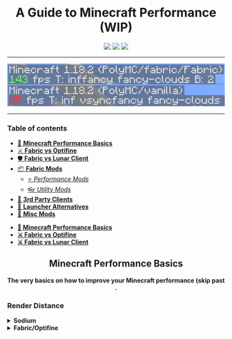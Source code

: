<!-- i didnt know you could make terrible readme file code, but apparently it is possible -->
<h1 align="center">A Guide to Minecraft Performance (WIP)</h1>
<div align="center">
    <img src="https://img.shields.io/github/last-commit/asptu/minecraft-performance-guide?style=for-the-badge">
    <img src="https://img.shields.io/github/commit-activity/w/asptu/minecraft-performance-guide?color=red&style=for-the-badge">
    <img src="https://img.shields.io/badge/FPS-999%2B-yellow?style=for-the-badge">
  </div>
  
---
<p align="center">
  <img src="https://github.com/asptu/minecraft-performance-guide/blob/main/contents/mainpage.png">
</p>

---
<!-- When you switch from all html to md 🤯-->
### Table of contents
- [📄 **Minecraft Performance Basics**](#Basics) <!-- Remember to write about small adjustments like render distance, particles etc.-->
- [⚔️ **Fabric vs Optifine**](#Fabric-Optifine) <!-- Write about how you can customise your experience with fabric instead of just having optifine + having better overall performance -->
- [🛡️ **Fabric vs Lunar Client**](#Fabric-Optifine) <!-- Write about how you can customise your experience with fabric instead of just having optifine + having better overall performance -->
- [📦 **Fabric Mods**](#Fabric-Mods) <!-- List of mods + graphs -->
    - [⭐ *Performance Mods*](#Performance) <!-- Sodium, Entity culling, Block entities etc. -->
    - [👓 *Utility Mods*](#Utility) <!-- Okzoomer, modmenu viafabric -->
- [🌛 **3rd Party Clients**](#3rdparty) <!-- lunar client, feather client copy sodium source code loL!!! -->
- [📠 **Launcher Alternatives**](#Diff-Launchers) <!-- default mc launcher SLOW AS -->
- [🤯 **Misc Mods** ](#Other) <!-- hacks, falling leaves, visual enchantments cool stuff -->


<!-- switching to html, will finish later -->
<ul>

<li><a href="#Basics"><b>📄 Minecraft Performance Basics<b> </a> </li>
<li><a href="#Fabric-Optifine"><b>⚔️ Fabric vs Optifine<b> </a> </li>
<li><a href="#"><b>⚔️ Fabric vs Lunar Client<b> </a> </li>
</ul>

<!-- Unused Draft
## About Minecraft Performance <a name="About">
    
<img src="https://github.com/asptu/minecraft-performance-guide/blob/main/contents/1.18-example.png" align="right" width="240" height="240">
    
Minecraft has always been known as one of the most challenging games to run at a consistent and high framerate, no matter what hardware you throw at it
-->

<h2 align="center">Minecraft Performance Basics</h2> <a name="Basics">
  <p style="text-align:center;">The very basics on how to improve your Minecraft performance (skip past  .</p>
    

    
<h3>Render Distance</h3>
<details>
<summary>Sodium</summary>
<img src="https://github.com/asptu/minecraft-performance-guide/blob/main/contents/javaw_hIBfhpSMHX.gif" width="500">
</details>
    
<details>
<summary>Fabric/Optifine</summary>
<img src="https://apaskulin.github.io/waxtechnical/images/pup.jpg" width="500">
</details>

<a name="Fabric-Optifine">
    
<a name="Fabric-Mods">
    
<a name="Performance">
    
<a name="Utility">
    
<a name="3rdparty">
    
<a name="Diff-Launchers">
    
<a name="Visual-Enhancements">
    
<a name="Other">


